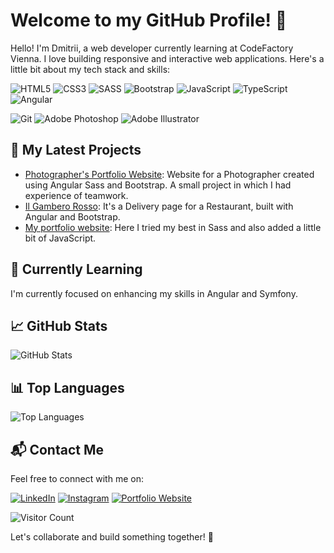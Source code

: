 # Welcome to my GitHub Profile! 👋


Hello! I'm Dmitrii, a web developer currently learning at CodeFactory Vienna. I love building responsive and interactive web applications. Here's a little bit about my tech stack and skills:



  ![HTML5](https://img.icons8.com/color/48/000000/html-5.png)
  ![CSS3](https://img.icons8.com/color/48/000000/css3.png)
  ![SASS](https://img.icons8.com/color/48/000000/sass.png)
  ![Bootstrap](https://img.icons8.com/color/48/000000/bootstrap.png)
  ![JavaScript](https://img.icons8.com/color/48/000000/javascript.png)
  ![TypeScript](https://img.icons8.com/color/48/000000/typescript.png)
  ![Angular](https://img.icons8.com/color/48/000000/angularjs.png)

<!--
  ![MySQL](https://img.icons8.com/color/48/000000/mysql.png)
  ![PHP](https://img.icons8.com/officel/48/000000/php-logo.png)
  ![Symfony](https://img.icons8.com/color/48/000000/symfony.png)
-->

  ![Git](https://img.icons8.com/color/48/000000/git.png)
  ![Adobe Photoshop](https://img.icons8.com/color/48/000000/adobe-photoshop.png)
  ![Adobe Illustrator](https://img.icons8.com/color/48/000000/adobe-illustrator.png)


## 🚀 My Latest Projects

- [Photographer's Portfolio Website](https://github.com/DmitriiMal/Photographers-Page-master): Website for a Photographer created using Angular Sass and Bootstrap. A small project in which I had experience of teamwork.
- [Il Gambero Rosso](https://github.com/DmitriiMal/angular-sunday): It's a Delivery page for a Restaurant, built with Angular and Bootstrap.
- [My portfolio website](https://github.com/DmitriiMal/Portfolio_project): Here I tried my best in Sass and also added a little bit of JavaScript.

## 🌱 Currently Learning

I'm currently focused on enhancing my skills in Angular and Symfony.

## 📈 GitHub Stats

![GitHub Stats](https://github-readme-stats.vercel.app/api?username=DmitriiMal&show_icons=true&theme=radical)

## 📊 Top Languages

![Top Languages](https://github-readme-stats.vercel.app/api/top-langs/?username=DmitriiMal&layout=compact&theme=radical) 

## 📬 Contact Me

Feel free to connect with me on:

[![LinkedIn](https://img.icons8.com/color/48/000000/linkedin.png)](https://www.linkedin.com/in/dmitrii-malyshkin-441b2a276/)
[![Instagram](https://img.icons8.com/color/48/000000/instagram-new.png)](https://www.instagram.com/d.w.mal/)
[![Portfolio Website](https://img.icons8.com/color/48/000000/web.png)](https://malyshkin.net/)
<!-- [![Email](https://img.icons8.com/color/48/000000/message-squared.png)](d.w.malyschkin@gmail.com) -->

![Visitor Count](https://visitor-badge.laobi.icu/badge?page_id=DmitriiMal.DmitriiMal)

Let's collaborate and build something together! 🤩
